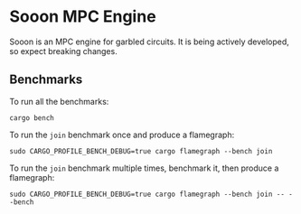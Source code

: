 # Sooon MPC Engine

Sooon is an MPC engine for garbled circuits. It is being actively developed, so expect breaking changes.

## Benchmarks

To run all the benchmarks:

```
cargo bench
```

To run the `join` benchmark once and produce a flamegraph:

```
sudo CARGO_PROFILE_BENCH_DEBUG=true cargo flamegraph --bench join
```

To run the `join` benchmark multiple times, benchmark it, then produce a flamegraph:

```
sudo CARGO_PROFILE_BENCH_DEBUG=true cargo flamegraph --bench join -- --bench
```

